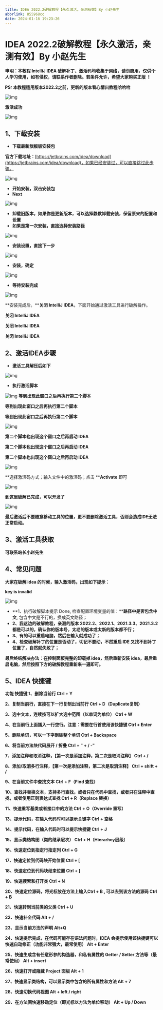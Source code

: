 ```yaml
---
title: IDEA 2022.2破解教程【永久激活，亲测有效】By 小赵先生
abbrlink: 855968cc
date: 2024-01-16 19:23:26
---
```


# IDEA 2022.2破解教程【永久激活，亲测有效】By 小赵先生

**申明：本教程 IntelliJ IDEA 破解补丁、激活码均收集于网络，请勿商用，仅供个人学习使用，如有侵权，请联系作者删除。若条件允许，希望大家购买正版 ！**

**PS: 本教程适用版本2022.2之前，更新的版本看心情出教程哈哈哈**

![img](https://myblogs-1304241272.cos.ap-hongkong.myqcloud.com/images/6d4f2c0a58d4ae320731559cb7880e8f325a93c6.png@1256w_518h_!web-article-pic.webp)

**激活成功**

![img](https://myblogs-1304241272.cos.ap-hongkong.myqcloud.com/images/37e08a40007eb27defc256578ce7b40d813db965.png@1256w_1018h_!web-article-pic.webp)

## 1、下载安装

* **下载最新旗舰版安装包**

**官方下载地址：**[https://jetbrains.com/idea/download](https://jetbrains.com/idea/download)，如果已经安装过，可以直接跳过此步骤。

![img](https://myblogs-1304241272.cos.ap-hongkong.myqcloud.com/images/8da1860c03a4b404799705e3c12171a6439a58ce.png@1256w_692h_!web-article-pic.webp)

* **开始安装，双击安装包**
* **Next**

![img](https://myblogs-1304241272.cos.ap-hongkong.myqcloud.com/images/d7ab9533bd3884f3f547100210dc992fe5c0b3b9.png@!web-article-pic.webp)

* **卸载旧版本，如果你是更新版本，可以选择静默卸载安装，保留原来的配置和设置**
* **如果是第一次安装，直接选择安装路径**

![img](https://myblogs-1304241272.cos.ap-hongkong.myqcloud.com/images/a7cbe574d2ac354b5188d31103c5c4f81b48870f.png@!web-article-pic.webp)

* **安装设置，直接下一步**

![img](https://myblogs-1304241272.cos.ap-hongkong.myqcloud.com/images/9fe301e4aeb24e164e91275fcb00b68252ee9012.png@!web-article-pic.webp)

* **安装，确定**

![img](https://myblogs-1304241272.cos.ap-hongkong.myqcloud.com/images/f5d2fddca1880795156e7cb857306b406c3ebf47.png@!web-article-pic.webp)

* **等待安装完成**

![img](https://myblogs-1304241272.cos.ap-hongkong.myqcloud.com/images/758cc463ebd5637f1f50e2e683c1924b4d7adc8a.png@!web-article-pic.webp)

**安装完成后，****关闭 IntelliJ IDEA**，下面开始通过激活工具进行破解操作。

**关闭 IntelliJ IDEA**

**关闭 IntelliJ IDEA**

**关闭 IntelliJ IDEA**

## 2、激活IDEA步骤

* **激活工具解压后如下**

![img](https://myblogs-1304241272.cos.ap-hongkong.myqcloud.com/images/06668d4fa1c269fc1892df877e21680ace64fec9.png@!web-article-pic.webp)

* **执行激活脚本**

![img](https://myblogs-1304241272.cos.ap-hongkong.myqcloud.com/images/2e8f50303d3913fa5b64fb4dfda142780d0144fa.png@!web-article-pic.webp) **等到出现此窗口之后再执行第二个脚本**

**等到出现此窗口之后再执行第二个脚本**

**等到出现此窗口之后再执行第二个脚本**

![img](https://myblogs-1304241272.cos.ap-hongkong.myqcloud.com/images/c89cf440450828fe502a0a6646f932d306d97cae.png@!web-article-pic.webp)

**第二个脚本也出现这个窗口之后再启动 IDEA**

**第二个脚本也出现这个窗口之后再启动 IDEA**

**第二个脚本也出现这个窗口之后再启动 IDEA**

![img](https://myblogs-1304241272.cos.ap-hongkong.myqcloud.com/images/c89cf440450828fe502a0a6646f932d306d97cae.png@!web-article-pic.webp)

**选择激活码方式；输入文件中的激活码；点击 ****Activate** 即可

![img](https://myblogs-1304241272.cos.ap-hongkong.myqcloud.com/images/8ec70cb5bf1c64538997e6ad74f6b8ac23d9e85c.png@1256w_1026h_!web-article-pic.webp)

**到这里破解已完成，可以开发了**

![img](https://myblogs-1304241272.cos.ap-hongkong.myqcloud.com/images/37e08a40007eb27defc256578ce7b40d813db965.png@1256w_1018h_!web-article-pic.webp)

**最后激活后不要随意移动工具的位置，更不要删除激活工具，否则会造成IDE无法正常启动。**

## 3、激活工具获取

**可联系站长小赵先生**

## 4、常见问题

**大家在破解 idea 的时候，输入激活码，出现如下提示：**

**key is invalid**

![img](https://myblogs-1304241272.cos.ap-hongkong.myqcloud.com/images/f8be10beda6c1292cd9544daa5e85c5e67156aea.png@1256w_754h_!web-article-pic.webp)

* **1、执行破解脚本提示 Done, 检查配置环境变量的值：****路径中是否包含中文**, 包含中文是不行的，换成英文路径；
* **2、我这边的破解教程，亲测的版本 2022.2、2022.1、2021.3.3、2021.3.2 都是可以的，确认你的版本号，太老的版本或太新的版本都不行；**
* **3、有的可以重启电脑，然后在输入就成功了；**
* **4、检查破解补丁的位置是否动了，切记不要动，不然重启 IDE 又找不到补丁位置了，自然就失败了；**

**最后终结解决办法：在控制面板完整的卸载掉 idea，然后重新安装 idea，最后重启电脑，然后按照下方的破解教程重新来一遍即可。**

## 5、IDEA 快捷键

**功能 快捷键 1、删除当前行  Ctrl + Y**

**2、复制当前行，直接在下一行复制出当前行 Ctrl + D（Duplicate复制）**

**3、选中文本，连续按可以扩大选中范围（以单词为单位）   Ctrl + W**

**4、在当前行上面插入一行空行。注意：需要在行首使用该快捷键    Ctrl + Enter**

**5、删除单词，可以一下字删除整个单词   Ctrl + Backspace**

**6、将当前方法块代码展开 / 折叠    Ctrl + " + / -"**

**7、添加注释和取消注释，【第一次是添加注释，第二次是取消注释】  Ctrl + /**

**8、添加/取消多行注释，【第一次是添加注释，第二次是取消注释】  Ctrl + shift + /**

**9、在当前文件中查找文本 Ctrl + F（Find 查找）**

**10、查找并替换文本，支持多行查找，或者只在代码中查找，或者只在注释中查找，或者使用正则表达式查找 Ctrl + R（Replace 替换）**

**11、快速重写基类或者接口中的方法 Ctrl + O（Override 重写）**

**13、提示代码，在输入代码时可以提示关键字 Ctrl + 空格**

**14、提示代码，在输入代码时可以提示快捷键 Ctrl + J**

**15、显示类结构图（类的继承层次） Ctrl + H（Hierarhcy层级）**

**16、快速定位到指定行指定列    Ctrl + G**

**17、快速定位到代码块开始位置   Ctrl + [**

**18、快速定位到代码块结束位置   Ctrl + ]**

**19、快速搜索和打开类   Ctrl + N**

**20、快速定位源码，将光标放在方法上输入Ctrl + B , 可以去到该方法的源码 Ctrl + B**

**21、快速转到当前类的父类 Ctrl + U**

**22、快速补全代码 Alt + /**

**23、显示当前方法的声明  Alt+Q**

**24、快速提示完成，在代码可能存在语法问题时，IDEA 会提示使用该快捷键可以快速自动修正（功能非常强大，最常使用）    Alt + Enter**

**25、快速生成含有任意形参的构造器，和私有属性的 Getter / Setter 方法等（最常使用）    Alt + insert**

**26、快速打开或隐藏 Project 面板 Alt + 1**

**27、快速显示类结构，可以显示类中包含的所有属性和方法   Alt + 7**

**28、快速切换代码视图   Alt + left / right**

**29、在方法间快速移动定位（即光标以方法为单位移动）    Alt + Up / Down**
